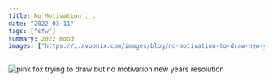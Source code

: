 ```yaml
---
title: No Motivation ._.
date: "2022-03-11"
tags: ["sfw"]
summary: 2022 mood
images: ["https://i.avoonix.com/images/blog/no-motivation-to-draw-new-years-resolution.png"]
---
```


![pink fox trying to draw but no motivation new years resolution](./no-motivation-to-draw-new-years-resolution.png)
